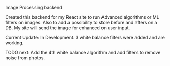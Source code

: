 Image Processing backend

Created this backend for my React site to run Advanced algorithms or ML filters on images. Also to add a possibility to store before and afters on a DB. My site will send the image for enhanced on user input. 

Current Update: In Development. 3 white balance filters were added and are working.

TODO next: Add the 4th white balance algorithm and add filters to remove noise from photos. 
